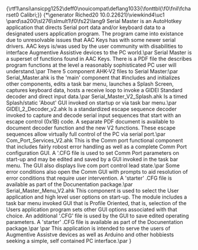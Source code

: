 {\rtf1\ansi\ansicpg1252\deff0\nouicompat\deflang1033{\fonttbl{\f0\fnil\fcharset0 Calibri;}}
{\*\generator Riched20 10.0.22621}\viewkind4\uc1 
\pard\sa200\sl276\slmult1\f0\fs22\lang9 Serial Master is an AutoHotkey application that directs Serial port data and/or keyboard data to a designated users application program. The program came into existance due to unresolvable issues that AAC Keys has with some newer serial drivers. AAC keys is/was used by the user community with disabilities to interface Augmentive Assistive devices to the PC world.\par
Serial Master is a superset of functions found in AAC Keys. There is a PDF file the describes program functions at the level a reasonably sophisticated PC user will understand.\par
There 5 component AHK-V2 files to Serial Master:\par
Serial_Master.ahk is the 'main' component that #includes and initializes other components, edits a task bar menu, launches a Splash Screen, captures keyboard data, hosts a receive loop to invoke a GIDEI Standard decoder and direct input data.\par
Serial_Master_V2_Splash.ahk Is a timed Splash/static 'About' GUI invoked on startup or via task bar menu.\par
GIDEI_2_Decoder_v2.ahk Is a standardized escape sequence decoder invoked to capture and decode serial input sequences that start with an escape control (0x1B) code. A separate PDF document is available to document decoder function and the new V2 functions. These escape sequences allow virtually full control of the PC via serial port.\par
Com_Port_Services_V2.ahk This is the Comm port functional component that includes fairly robost error handling as well as a complete Comm Port configuration GUI. A '.CFG file is used to set Comm Port parameters on start-up and may be edited and saved by a GUI invoked in the task bar menu. The GUI also displays live com port control lead state.\par
Some error conditions also open the Comm GUI with prompts to aid resolution of error conditions that require user intervention. A 'starter' .CFG file is available as part of the Docunentation package.\par
Serial_Master_Menu_V2.ahk This component is used to select the User application and high level user options on start-up. The module includes a task bar menu invoked GUI that is Profile Oriented, that is, selection of the Users application program sets other GUI options associated with that choice. An additional '.CFG' file is used by the GUI to save edited operating parameters. A 'starter' .CFG file is available as part of the Docunentation package.\par
\par
This application is intended to serve the users of Augmentive Assistve devices as well as Arduino and other hobbiests seeking a simple, self contained PC interface.\par
}
 
